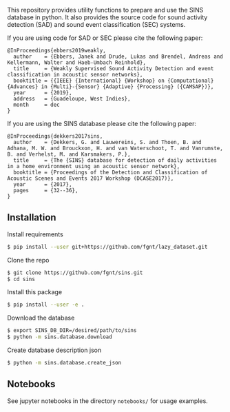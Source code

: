 This repository provides utility functions to prepare and use the SINS database in python.
It also provides the source code for sound activity detection (SAD) and sound event classification (SEC) systems.

If you are using code for SAD or SEC please cite the following paper:

```
@InProceedings{ebbers2019weakly,
  author    = {Ebbers, Janek and Drude, Lukas and Brendel, Andreas and Kellermann, Walter and Haeb-Umbach Reinhold},
  title     = {Weakly Supervised Sound Activity Detection and event classification in acoustic sensor networks},
  booktitle = {{IEEE} {International} {Workshop} on {Computational} {Advances} in {Multi}-{Sensor} {Adaptive} {Processing} ({CAMSAP})},
  year      = {2019},
  address   = {Guadeloupe, West Indies},
  month     = dec
}
```

If you are using the SINS database please cite the following paper:

```
@InProceedings{dekkers2017sins,
  author    = {Dekkers, G. and Lauwereins, S. and Thoen, B. and Adhana, M. W. and Brouckxon, H. and van Waterschoot, T. and Vanrumste, B. and Verhelst, M. and Karsmakers, P.},
  title     = {The {SINS} database for detection of daily activities in a home environment using an acoustic sensor network},
  booktitle = {Proceedings of the Detection and Classification of Acoustic Scenes and Events 2017 Workshop (DCASE2017)},
  year      = {2017},
  pages     = {32--36},
}
```

## Installation
Install requirements
```bash
$ pip install --user git+https://github.com/fgnt/lazy_dataset.git
```

Clone the repo
```bash
$ git clone https://github.com/fgnt/sins.git
$ cd sins
```

Install this package
```bash
$ pip install --user -e .
```

Download the database
```bash
$ export SINS_DB_DIR=/desired/path/to/sins
$ python -m sins.database.download
```

Create database description json
```bash
$ python -m sins.database.create_json
```

## Notebooks
See jupyter notebooks in the directory `notebooks/` for usage examples.
